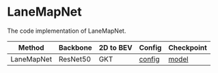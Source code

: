 # LaneMapNet
The code implementation of LaneMapNet.

| Method | Backbone | 2D to BEV | Config | Checkpoint |
| ------ | ------- |  -------- | -------- | -------- |
| LaneMapNet | ResNet50 | GKT | [config][1]| [model][2] |

[1]:https://github.com/Zhutianyi7230/LaneMapNet/blob/master/projects/configs/lanemapnet/lanemapnet_tiny_r50_24e_.py
[2]:https://pan.baidu.com/s/1_JJRWWOklYyfFwoYj7rKHA?pwd=c9va
